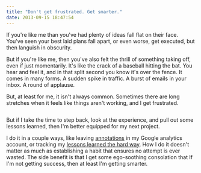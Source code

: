 ```yaml
---
title: "Don't get frustrated. Get smarter."
date: 2013-09-15 18:47:54
---
```


If you're like me than you've had plenty of ideas fall flat on their face. You've seen your best laid plans fall apart, or even worse, get executed, but then languish in obscurity.

But if you're like me, then you've also felt the thrill of something taking off, even if just momentarily. It's like the crack of a baseball hitting the bat. You hear and feel it, and in that split second you know it's over the fence. It comes in many forms. A sudden spike in traffic. A burst of emails in your inbox. A round of applause.

But, at least for me, it isn't always common. Sometimes there are long stretches when it feels like things aren't working, and I get frustrated.

<img alt="" src="/assets/images/getting-frustrated-analytics_0.png" />

But if I take the time to step back, look at the experience, and pull out some lessons learned, then I'm better equipped for my next project.

I do it in a couple ways, like leaving <a href="http://www.google.com/analytics/features/annotations.html">annotations</a> in my Google analytics account, or tracking my <a href="{{site.url}}/2013/07/03/recording-lessons-learned-the-hard-way">lessons learned the hard way</a>. How I do it doesn't matter as much as establishing a habit that ensures no attempt is ever wasted. The side benefit is that I get some ego-soothing consolation that If I'm not getting success, then at least I'm getting smarter.
